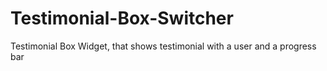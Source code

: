 # Testimonial-Box-Switcher
Testimonial Box Widget, that shows testimonial with a user and a progress bar

